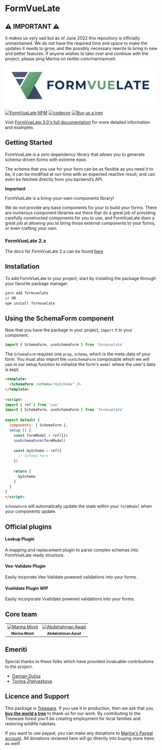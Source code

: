 # FormVueLate

## ⚠️ IMPORTANT ⚠️

It makes us very sad but as of June 2022 this repository is officially unmaintained.
We do not have the required time and space to make the updates it needs to grow, and the possibly necessary rewrite to bring in new and better features.
If anyone wishes to take over and continue with the project, please ping Marina on twitter.com/marinamosti


![FormVueLate Logo](https://raw.githubusercontent.com/formvuelate/formvuelate/main/docs/3.x/src/.vuepress/public/formvuelate-logo.jpg)

[![FormVueLate NPM](https://img.shields.io/npm/v/formvuelate?color=42b883)](https://www.npmjs.com/package/formvuelate)
[![codecov](https://codecov.io/gh/formvuelate/formvuelate/branch/main/graph/badge.svg?token=iWOPoK4CRg)](https://codecov.io/gh/formvuelate/formvuelate)
[![Buy us a tree](https://img.shields.io/badge/Treeware-%F0%9F%8C%B3-lightgreen)](https://plant.treeware.earth/formvuelate/formvuelate)

Visit [FormVueLate 3.0's full documentation](https://formvuelate.js.org/#getting-started) for more detailed information and examples.

## Getting Started

FormVueLate is a zero dependency library that allows you to generate schema-driven forms with extreme ease.

The schema that you use for your form can be as flexible as you need it to be, it can be modified at run-time with an expected reactive result, and can even be fetched directly from you backend’s API.

**Important**

FormVueLate is a bring-your-own-components library!

We do _not_ provide any base components for your to build your forms. There are numerous component libraries out there that do a great job of providing carefully constructed components for you to use, and FormVueLate does a great job at allowing you to bring those external components to your forms, or even crafting your own.

### FormVueLate 2.x

The docs for FormVueLate 2.x can be found [here](https://formvuelate-2x.netlify.app/)

## Installation

To add FormVueLate to your project, start by installing the package through your favorite package manager.

```bash
yarn add formvuelate
// OR
npm install formvuelate
```

## Using the SchemaForm component

Now that you have the package in your project, `import` it to your component.

```javascript
import { SchemaForm, useSchemaForm } from 'formvuelate'
```

The `SchemaForm` requires one `prop`, `schema`, which is the meta-data of your form. You must also import the `useSchemaForm` composable which we will use in our setup function to initialize the form's `model` where the user's data is kept.

```html
<template>
  <SchemaForm :schema="mySchema" />
</template>

<script>
import { ref } from 'vue'
import { SchemaForm, useSchemaForm } from 'formvuelate'

export default {
  components: { SchemaForm },
  setup () {
    const formModel = ref({})
    useSchemaForm(formModel)

    const mySchema = ref({
      // Schema here
    })

    return {
      mySchema
    }
  }
}
</script>
```

`SchemaForm` will automatically update the state within your `formModel` when your components update.

## Official plugins
#### Lookup Plugin
A mapping and replacement plugin to parse complex schemas into FormVueLate ready structure.

#### Vee-Validate Plugin
Easily incporate Vee-Validate powered validations into your forms.
#### Vuelidate Plugin WIP
Easily incorporate Vuelidate powered validations into your forms.

## Core team

<table>
  <tr>
    <td align="center">
      <a href="https://github.com/marina-mosti">
        <img src="https://avatars2.githubusercontent.com/u/14843771?s=460&u=1d11d62c22d38c01d73e6c92587bd567f4e51d27&v=4" width="120px;" alt="Marina Mosti"/>
        <br />
        <sub><b>Marina Mosti</b></sub>
      </a>
    </td>
    <td align="center">
      <a href="https://github.com/logaretm">
        <img src="https://avatars.githubusercontent.com/u/6261322?v=4" width="120px;" alt="Abdelrahman Awad"/>
        <br />
        <sub><b>Abdelrahman Awad</b></sub>
      </a>
    </td>
  </tr>
</table>

## Emeriti

Special thanks to these folks which have provided invaluable contributions to the project.
<ul>
  <li><a href="https://github.com/shentao">Damian Dulisz</a></li>
  <li><a href="https://github.com/tzhelyazkova">Tonina Zhelyazkova</a></li>
</ul>

## Licence and Support

This package is [Treeware](https://treeware.earth). If you use it in production, then we ask that you [**buy the world a tree**](https://plant.treeware.earth/formvuelate/formvuelate) to thank us for our work. By contributing to the Treeware forest you’ll be creating employment for local families and restoring wildlife habitats.

If you want to use paypal, you can make any donations to [Marina's Paypal account](https://www.paypal.com/paypalme/mostimarina). All donations recieved here will go directly into buying more trees as well!
